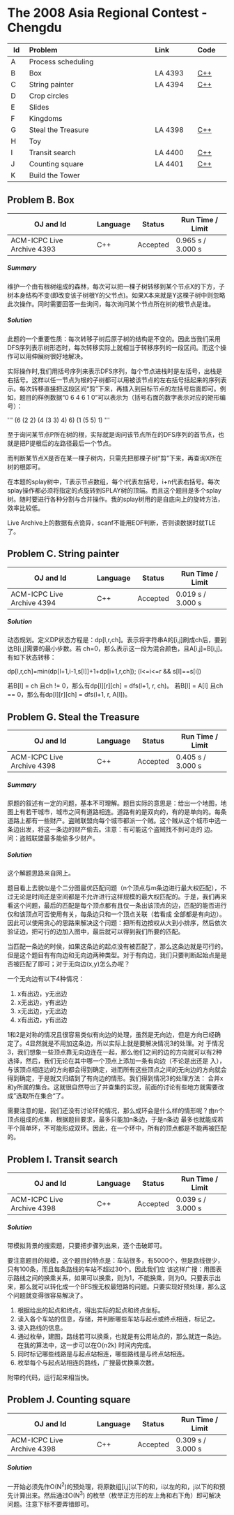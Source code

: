 # The 2008 Asia Regional Contest - Chengdu

<table>
<thead>
<th width='40px' align='center'>Id</th>
<th width='500px' align='left'>Problem</th>
<th width='130px' align='left'>Link</th>
<th width='80px' align='left'>Code</th>
</thead>
<tbody>
<tr><td>A</td>   <td>Process scheduling</td>   <td></td>   <td></td>   </tr>
<tr><td>B</td>   <td>Box</td>   <td>LA 4393</td>   <td><a href='la4393.cpp'>C++</a></td>   </tr>
<tr><td>C</td>   <td>String painter</td>   <td>LA 4394</td>   <td><a href='la4394.cpp'>C++</a></td>   </tr>
<tr><td>D</td>   <td>Crop circles</td>   <td></td>   <td></td>   </tr>
<tr><td>E</td>   <td>Slides</td>   <td></td>   <td></td>   </tr>
<tr><td>F</td>   <td>Kingdoms</td>   <td></td>   <td></td>   </tr>
<tr><td>G</td>   <td>Steal the Treasure</td>   <td>LA 4398</td>   <td><a href='la4398.cpp'>C++</a></td>   </tr>
<tr><td>H</td>   <td>Toy</td>   <td></td>   <td></td>   </tr>
<tr><td>I</td>   <td>Transit search</td>   <td>LA 4400</td>   <td><a href='la4400.cpp'>C++</a></td>   </tr>
<tr><td>J</td>   <td>Counting square</td>   <td>LA 4401</td>   <td><a href='la4401.cpp'>C++</a></td>   </tr>
<tr><td>K</td>   <td>Build the Tower</td>   <td></td>   <td></td>   </tr>
</tbody>
</table>



## Problem B. Box

OJ and Id							| Language	| Status        | Run Time / Limit            |
-----------------------				| --------	| ------------- | -------------               |
ACM-ICPC Live Archive 4393			| C++		| Accepted      | 0.965 s / 3.000 s    	      |

##### Summary
维护一个由有根树组成的森林，每次可以把一棵子树转移到某个节点X的下方，子树本身结构不变(即改变该子树根Y的父节点)。如果X本来就是Y这棵子树中则忽略此次操作。同时需要回答一些询问，每次询问某个节点所在树的根节点是谁。
##### Solution
此题的一个重要性质：每次转移子树后原子树的结构是不变的。因此当我们采用DFS序列表示树形态时，每次转移实际上就相当于转移序列的一段区间。而这个操作可以用伸展树很好地解决。

实际操作时,我们用括号序列来表示DFS序列，每个节点进栈时是左括号，出栈是右括号。这样以任一节点为根的子树都可以用被该节点的左右括号括起来的序列表示。每次转移直接把这段区间“剪”下来，再插入到目标节点的左括号后面即可。例如，题目的样例数据“0 6 4 6 1 0”可以表示为（括号右面的数字表示对应的矩形编号）：

'''
(6 (2  2) (4 (3 3) 4) 6) (1 (5 5) 1)
'''

至于询问某节点P所在树的根，实际就是询问该节点所在的DFS序列的首节点，也就是把P提根后的左路径最后一个节点。

而判断某节点X是否在某一棵子树内，只需先把那棵子树“剪”下来，再查询X所在树的根即可。

在本题的splay树中，T表示节点数组，每个i代表左括号，i+n代表右括号。每次splay操作都必须将指定的点旋转到SPLAY树的顶端。而且这个题目是多个splay树。随时要进行各种分割与合并操作。我的splay树用的是自底向上的旋转方法，效率比较低。

Live Archive上的数据有点诡异，scanf不能用EOF判断，否则读数据时就TLE了。


## Problem C. String painter


OJ and Id							| Language	| Status        | Run Time / Limit            |
-----------------------				| --------	| ------------- | -------------               |
ACM-ICPC Live Archive 4394			| C++		| Accepted      | 0.019 s / 3.000 s    	      |


##### Solution
动态规划。定义DP状态方程是：dp[l,r,ch]。表示将字符串A的[i,j]刷成ch后，要到达B[i,j]需要的最小步数。若 ch=0，那么表示这一段为混合颜色，且A[i,j]=B[i,j]。有如下状态转移：

dp[l,r,ch]=min(dp[l+1,i-1,s[l]]+1+dp[i+1,r,ch]); (l<=i<=r && s[l]==s[i])

若B[l] = ch 且ch != 0，那么有dp[l][r][ch] = dfs(l+1, r, ch)。 若B[l] = A[l] 且ch == 0，那么有dp[l][r][ch] = dfs(l+1, r, A[l])。 





## Problem G. Steal the Treasure


OJ and Id							| Language	| Status        | Run Time / Limit            |
-----------------------				| --------	| ------------- | -------------               |
ACM-ICPC Live Archive 4398			| C++		| Accepted      | 0.405 s / 3.000 s    	      |


##### Summary
原题的叙述有一定的问题，基本不可理解。题目实际的意思是：给出一个地图，地图上有若干城市，城市之间有道路相连。道路有的是双向的，有的是单向的。每条道路上都有一些财产。盗贼联盟向每个城市都派一个贼。这个贼从这个城市中选一条边出发，将这一条边的财产偷去。注意：有可能这个盗贼找不到可走的 边。问：盗贼联盟最多能偷多少财产。 
##### Solution

这个解题思路来自网上。

题目看上去貌似是个二分图最优匹配问题（n个顶点与m条边进行最大权匹配），不过无论是时间还是空间都是不允许进行这样规模的最大权匹配的。于是，我们再来看这个问题，最后的匹配是每个顶点都有且仅一条出该顶点的边，匹配的能否进行仅和该顶点可否使用有关，每条边只和一个顶点关联（若看成 全部都是有向边）。因此可以使用贪心的思路来解决这个问题：把所有边按权从大到小排序，然后依次验证边，把可行的边加入图中，最后就可以得到我们所要的匹配。

当匹配一条边的时侯，如果这条边的起点没有被匹配了，那么这条边就是可行的。但是这个题目有有向边和无向边两种类型。对于有向边，我们只要判断起始点是是否被匹配了即可；对于无向边(x,y)怎么办呢？

一个无向边有以下4种情况：

1. x有出边，y无出边
2. x无出边，y有出边
3. x无出边，y无出边
4. x有出边，y有出边 

1和2是对称的情况且很容易类似有向边的处理，虽然是无向边，但是方向已经确定了。4显然就是不用加这条边，所以实际上就是要解决情况3的处理。对 于情况3，我们想象一些顶点靠无向边连在一起，那么他们之间的边的方向就可以有2种选择，然后，我们无论在其中哪一个顶点上添加一条有向边（不论是出还是 入），与该顶点相连边的方向都会得到确定，进而所有这些顶点之间的无向边的方向就会得到确定，于是就又归结到了有向边的情形。我们得到情况3的处理方法： 合并x和y所属的集合。这就很自然导出了并查集的实现，前面的讨论有些地方就需要改成”选取所在集合“了。

需要注意的是，我们还没有讨论环的情况，那么成环会是什么样的情形呢？由n个顶点组成的点集，根据题目要求，最多只能加n条边，于是n条边 最多也就能成若干个简单环，不可能形成双环。因此，在一个环中，所有的顶点都是不能再被匹配的。 






## Problem I. Transit search


OJ and Id							| Language	| Status        | Run Time / Limit            |
-----------------------				| --------	| ------------- | -------------               |
ACM-ICPC Live Archive 4398			| C++		| Accepted      | 0.039 s / 3.000 s    	      |


##### Solution
带模拟背景的搜索题，只要把步骤列出来，逐个击破即可。

要注意题目的规模，这个题目的特点是：车站很多，有5000个，但是路线很少，只有100条，而且每条路线的车站不超过30个。因此我们应 该这样广搜：用图表示路线之间的换乘关系，如果可以换乘，则为1，不能换乘，则为0。只要表示出来，那么就可以转化成一个BFS搜无权最短路的问题。只要实现好预处理，那么这个问题就变得很容易解决了。

1. 根据给出的起点和终点，得出实际的起点和终点坐标。
2. 读入各个车站的信息，存储，并判断哪些车站与起点或终点相连，标记之。
3. 读入路线的信息。
4. 通过枚举，建图，路线若可以换乘，也就是有公用站点的，那么就连一条边。在我的算法中，这一步可以在O(n2k) 时间内完成。
5. 同时标记哪些线路是与起点站相连，哪些路线是与终点站相连。
6. 枚举每个与起点站相连的路线，广搜最优换乘次数。 

附带的代码，运行起来相当快。 


## Problem J. Counting square


OJ and Id							| Language	| Status        | Run Time / Limit            |
-----------------------				| --------	| ------------- | -------------               |
ACM-ICPC Live Archive 4398			| C++		| Accepted      | 0.309 s / 3.000 s    	      |


##### Solution
一开始必须先作O(N<sup>2</sup>)的预处理，将原数组[i,j]以下的和，i以左的和，j以下的和预先计算出来。然后通过O(N<sup>3</sup>) 的枚举（枚举正方形的左上角和右下角）即可解决问题。注意下标不要弄错即可。 






